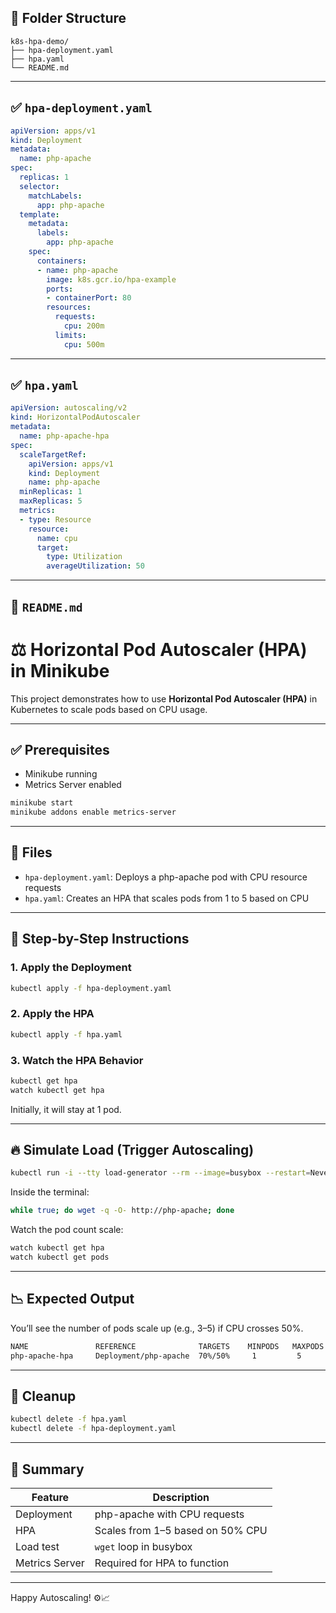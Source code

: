 

## 📁 Folder Structure

```
k8s-hpa-demo/
├── hpa-deployment.yaml
├── hpa.yaml
└── README.md
```

---

## ✅ `hpa-deployment.yaml`

```yaml
apiVersion: apps/v1
kind: Deployment
metadata:
  name: php-apache
spec:
  replicas: 1
  selector:
    matchLabels:
      app: php-apache
  template:
    metadata:
      labels:
        app: php-apache
    spec:
      containers:
      - name: php-apache
        image: k8s.gcr.io/hpa-example
        ports:
        - containerPort: 80
        resources:
          requests:
            cpu: 200m
          limits:
            cpu: 500m
```

---

## ✅ `hpa.yaml`

```yaml
apiVersion: autoscaling/v2
kind: HorizontalPodAutoscaler
metadata:
  name: php-apache-hpa
spec:
  scaleTargetRef:
    apiVersion: apps/v1
    kind: Deployment
    name: php-apache
  minReplicas: 1
  maxReplicas: 5
  metrics:
  - type: Resource
    resource:
      name: cpu
      target:
        type: Utilization
        averageUtilization: 50
```

---

## 📖 `README.md`


# ⚖️ Horizontal Pod Autoscaler (HPA) in Minikube

This project demonstrates how to use **Horizontal Pod Autoscaler (HPA)** in Kubernetes to scale pods based on CPU usage.

---

## ✅ Prerequisites

- Minikube running
- Metrics Server enabled

```bash
minikube start
minikube addons enable metrics-server
````

---

## 📁 Files

* `hpa-deployment.yaml`: Deploys a php-apache pod with CPU resource requests
* `hpa.yaml`: Creates an HPA that scales pods from 1 to 5 based on CPU

---

## 🚀 Step-by-Step Instructions

### 1. Apply the Deployment

```bash
kubectl apply -f hpa-deployment.yaml
```

### 2. Apply the HPA

```bash
kubectl apply -f hpa.yaml
```

### 3. Watch the HPA Behavior

```bash
kubectl get hpa
watch kubectl get hpa
```

Initially, it will stay at 1 pod.

---

## 🔥 Simulate Load (Trigger Autoscaling)

```bash
kubectl run -i --tty load-generator --rm --image=busybox --restart=Never -- /bin/sh
```

Inside the terminal:

```sh
while true; do wget -q -O- http://php-apache; done
```

Watch the pod count scale:

```bash
watch kubectl get hpa
watch kubectl get pods
```

---

## 📉 Expected Output

You’ll see the number of pods scale up (e.g., 3–5) if CPU crosses 50%.

```bash
NAME               REFERENCE              TARGETS    MINPODS   MAXPODS   REPLICAS
php-apache-hpa     Deployment/php-apache  70%/50%     1         5         4
```

---

## 🧹 Cleanup

```bash
kubectl delete -f hpa.yaml
kubectl delete -f hpa-deployment.yaml
```

---

## 📌 Summary

| Feature        | Description                      |
| -------------- | -------------------------------- |
| Deployment     | php-apache with CPU requests     |
| HPA            | Scales from 1–5 based on 50% CPU |
| Load test      | `wget` loop in busybox           |
| Metrics Server | Required for HPA to function     |

---

Happy Autoscaling! ⚙️📈


